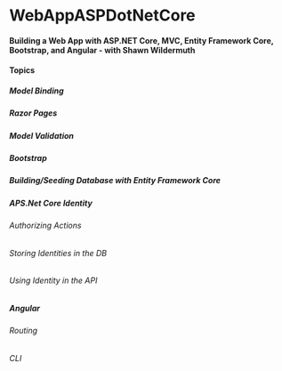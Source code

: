 # WebAppASPDotNetCore
#### Building a Web App with ASP.NET Core, MVC, Entity Framework Core, Bootstrap, and Angular - with Shawn Wildermuth

#### Topics
##### Model Binding
##### Razor Pages
##### Model Validation
##### Bootstrap
##### Building/Seeding Database with Entity Framework Core
##### APS.Net Core Identity
###### Authorizing Actions
###### Storing Identities in the DB
###### Using Identity in the API
##### Angular
###### Routing
###### CLI
